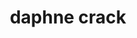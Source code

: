 ---
title: "daphne crack"
index: "3113"
size: "312cm x 152cm x 20mm"
description: "Powierzchnie kwarcowe są łatwe do czyszczenia i mają na celu poprawienie jakości życia. Są zawsze higieniczne ze względu na swoją odporną na plamy strukturę i wymagają bardzo małej konserwacji. Nie potrzebują żadnych chemicznych środków ochronnych ani środków do polerowania, ponieważ chronią swój naturalny błyszczący wygląd przez długi czas."
thumbnail: ../../assets/images/surfaces/daphne-crack-3113/daphne-crack-thumbnail.jpg
featuredImage: ../../assets/images/surfaces/daphne-crack-3113/daphne-crack-featured.jpg
---